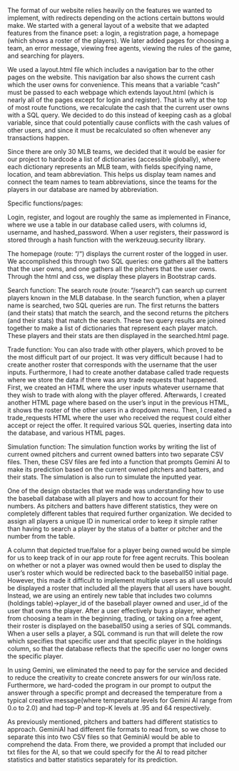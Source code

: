 The format of our website relies heavily on the features we wanted to implement, with redirects depending on the actions certain buttons would make. We started with a general layout of a website that we adapted features from the finance pset: a login, a registration page, a homepage (which shows a roster of the players). We later added pages for choosing a team, an error message, viewing free agents, viewing the rules of the game, and searching for players.

We used a layout.html file which includes a navigation bar to the other pages on the website. This navigation bar also shows the current cash which the user owns for convenience. This means that a variable “cash” must be passed to each webpage which extends layout.html (which is nearly all of the pages except for login and register). That is why at the top of most route functions, we recalculate the cash that the current user owns with a SQL query. We decided to do this instead of keeping cash as a global variable, since that could potentially cause conflicts with the cash values of other users, and since it must be recalculated so often whenever any transactions happen.

Since there are only 30 MLB teams, we decided that it would be easier for our project to hardcode a list of dictionaries (accessible globally), where each dictionary represents an MLB team, with fields specifying name, location, and team abbreviation. This helps us display team names and connect the team names to team abbreviations, since the teams for the players in our database are named by abbreviation.

Specific functions/pages:

Login, register, and logout are roughly the same as implemented in Finance, where we use a table in our database called users, with columns id, username, and hashed_password. When a user registers, their password is stored through a hash function with the werkzeuug.security library.

The homepage (route: “/“) displays the current roster of the logged in user. We accomplished this through two SQL queries: one gathers all the batters that the user owns, and one gathers all the pitchers that the user owns. Through the html and css, we display these players in Bootstrap cards.

Search function: The search route (route: “/search”) can search up current players known in the MLB database. In the search function, when a player name is searched, two SQL queries are run. The first returns the batters (and their stats) that match the search, and the second returns the pitchers (and their stats) that match the search. These two query results are joined together to make a list of dictionaries that represent each player match. These players and their stats are then displayed in the searched.html page.

Trade function: You can also trade with other players, which proved to be the most difficult part of our project. It was very difficult because I had to create another roster that corresponds with the username that the user inputs. Furthermore, I had to create another database called trade requests where we store the data if there was any trade requests that happened. First, we created an HTML where the user inputs whatever username that they wish to trade with along with the player offered. Afterwards, I created another HTML page where based on the user’s input in the previous HTML, it shows the roster of the other users in a dropdown menu. Then, I created a trade_requests HTML where the user who received the request could either accept or reject the offer. It required various SQL queries, inserting data into the database, and various HTML pages.

Simulation function: The simulation function works by writing the list of current owned pitchers and current owned batters into two separate CSV files. Then, these CSV files are fed into a function that prompts Gemini AI to make its prediction based on the current owned pitchers and batters, and their stats. The simulation is also run to simulate the inputted year.

One of the design obstacles that we made was understanding how to use the baseball database with all players and how to account for their numbers. As pitchers and batters have different statistics, they were on completely different tables that required further organization. We decided to assign all players a unique ID in numerical order to keep it simple rather than having to search a player by the status of a batter or pitcher and the number from the table. 

A column that depicted true/false for a player being owned would be simple for us to keep track of in our app route for free agent recruits. This boolean on whether or not a player was owned would then be used to display the user’s roster which would be redirected back to the baseball50 initial page. However, this made it difficult to implement multiple users as all users would be displayed a roster that included all the players that all users have bought. Instead, we are using an entirely new table that includes two columns (holdings table)→player_id of the baseball player owned and user_id of the user that owns the player. After a user effectively buys a player, whether from choosing a team in the beginning, trading, or taking on a free agent, their roster is displayed on the baseball50 using a series of SQL commands. When a user sells a player, a SQL command is run that will delete the row which specifies that specific user and that specific player in the holdings column, so that the database reflects that the specific user no longer owns the specific player.



In using Gemini, we eliminated the need to pay for the service and decided to reduce the creativity to create concrete answers for our win/loss rate. Furthermore, we hard-coded the program in our prompt to output the answer through a specific prompt and decreased the temperature from a typical creative message(where temperature levels for Gemini AI range from 0.o to 2.0) and had top-P and top-K levels at .95 and 64 respectively.

As previously mentioned, pitchers and batters had different statistics to approach. GeminiAI had different file formats to read from, so we chose to separate this into two CSV files so that GeminiAI would be able to comprehend the data. From there, we provided a prompt that included our txt files for the AI, so that we could specify for the AI to read pitcher statistics and batter statistics separately for its prediction.
